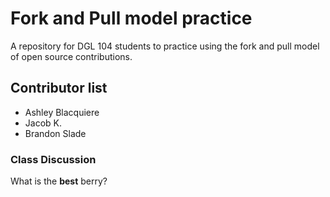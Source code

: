 # Fork and Pull model practice
A repository for DGL 104 students to practice using the fork and pull model of open source contributions.

## Contributor list
- Ashley Blacquiere
- Jacob K. 
- Brandon Slade 

### Class Discussion
What is the **best** berry?
